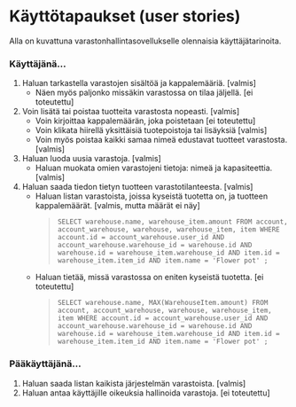 # Käyttötapaukset (user stories)

Alla on kuvattuna varastonhallintasovellukselle olennaisia käyttäjätarinoita.

### Käyttäjänä...

1. Haluan tarkastella varastojen sisältöä ja kappalemääriä. [valmis]
    - Näen myös paljonko missäkin varastossa on tilaa jäljellä. [ei toteutettu]
2. Voin lisätä tai poistaa tuotteita varastosta nopeasti. [valmis]
    - Voin kirjoittaa kappalemäärän, joka poistetaan [ei toteutettu]
    - Voin klikata hiirellä yksittäisiä tuotepoistoja tai lisäyksiä [valmis]
    - Voin myös poistaa kaikki samaa nimeä edustavat tuotteet varastosta. [valmis]
3. Haluan luoda uusia varastoja. [valmis]
    - Haluan muokata omien varastojeni tietoja: nimeä ja kapasiteettia. [valmis]
4. Haluan saada tiedon tietyn tuotteen varastotilanteesta. [valmis]
    - Haluan listan varastoista, joissa kyseistä tuotetta on, ja tuotteen kappalemäärät. [valmis, mutta määrät ei näy]
        > `SELECT warehouse.name, warehouse_item.amount FROM account, account_warehouse, warehouse, warehouse_item, item WHERE account.id = account_warehouse.user_id AND account_warehouse.warehouse_id = warehouse.id AND warehouse.id = warehouse_item.warehouse_id AND item.id = warehouse_item.item_id AND item.name = 'Flower pot' ;`
    - Haluan tietää, missä varastossa on eniten kyseistä tuotetta. [ei toteutettu]
        > `SELECT warehouse.name, MAX(WarehouseItem.amount) FROM account, account_warehouse, warehouse, warehouse_item, item WHERE account.id = account_warehouse.user_id AND account_warehouse.warehouse_id = warehouse.id AND warehouse.id = warehouse_item.warehouse_id AND item.id = warehouse_item.item_id AND item.name = 'Flower pot' ;`

### Pääkäyttäjänä...

1. Haluan saada listan kaikista järjestelmän varastoista. [valmis]
2. Haluan antaa käyttäjille oikeuksia hallinoida varastoja. [ei toteutettu]

